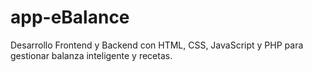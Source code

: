 # app-eBalance
Desarrollo Frontend y Backend con HTML, CSS, JavaScript y PHP para gestionar balanza inteligente y recetas.
